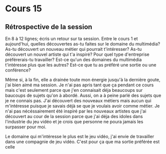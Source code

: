 # Cours 15
## Rétrospective de la session

En 8 à 12 lignes; écris un retour sur ta session. Entre le cours 1 et aujourd'hui, quelles découvertes as-tu faites sur le domaine du multimédia? As-tu découvert un nouveau métier qui pourrait t'intéresser? As-tu découvert un nouvel artiste qui t'a inspiré? Pour quel type d'entreprise préférerais-tu travailler? Est-ce qu'un des domaines du multimédia t'intéresse plus que les autres? Est-ce que tu as préféré une sortie ou une conférence? 

Même si, à la fin, elle a drainée toute mon énergie jusqu'à la dernière goute, j'ai bien aimé ma session. Je n'ai pas apris tant que ça pendant ce cours mais c'est seulement parce que j'en connaisait déja beaucoups sur baucoups de sujets qu'on à abordé. Aussi, on a à peine parlé des sujets que je ne connais pas.
J'ai découvert des nouveaux métiers mais aucun qui m'intéresse puisque je savais déjà se que je voulais avoir comme métier. Je n'ai pas nécéssairement été inspiré par les nouveaux artistes que j'ai découvert au cour de la session parce que j'ai déja des idoles dans l'industrie du jeu vidéo et je crois que personne ne poura jamais les surpasser pour moi.

Le domaine qui m'intéresse le plus est le jeu vidéo, j'ai envie de travailler dans une compagnie de jeu vidéo. C'est pour ça que ma sortie préférée est celle
